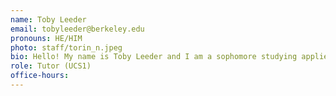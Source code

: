```yaml
---
name: Toby Leeder
email: tobyleeder@berkeley.edu
pronouns: HE/HIM
photo: staff/torin_n.jpeg
bio: Hello! My name is Toby Leeder and I am a sophomore studying applied mathematics. I took Data 8 my freshman year and fell in love with the course, and I'm looking forward to helping others do the same!
role: Tutor (UCS1)
office-hours: 
---
```

